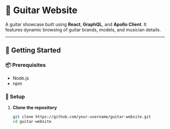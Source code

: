 # 🎸 Guitar Website

A guitar showcase built using **React**, **GraphQL**, and **Apollo Client**. It features dynamic browsing of guitar brands, models, and musician details.

---

## 🚀 Getting Started

### 📦 Prerequisites

- Node.js 
- npm 

### 🔧 Setup

1. **Clone the repository**

   ```bash
   git clone https://github.com/your-username/guitar-website.git
   cd guitar-website
